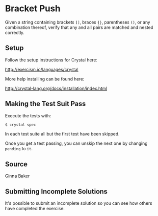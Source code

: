 # Bracket Push

Given a string containing brackets `[]`, braces `{}`, parentheses `()`,
or any combination thereof, verify that any and all pairs are matched
and nested correctly.

## Setup

Follow the setup instructions for Crystal here:

http://exercism.io/languages/crystal

More help installing can be found here:

http://crystal-lang.org/docs/installation/index.html

## Making the Test Suit Pass

Execute the tests with:

```bash
$ crystal spec
```

In each test suite all but the first test have been skipped.

Once you get a test passing, you can unskip the next one by changing `pending` to `it`.

## Source

Ginna Baker

## Submitting Incomplete Solutions
It's possible to submit an incomplete solution so you can see how others have completed the exercise.
